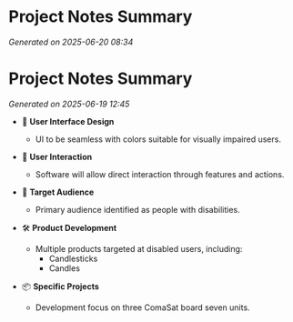 # Project Notes Summary

*Generated on 2025-06-20 08:34*

# Project Notes Summary

*Generated on 2025-06-19 12:45*

- 🎨 **User Interface Design**
  - UI to be seamless with colors suitable for visually impaired users.

- 👥 **User Interaction**
  - Software will allow direct interaction through features and actions.

- 🎯 **Target Audience**
  - Primary audience identified as people with disabilities.

- 🛠️ **Product Development**
  - Multiple products targeted at disabled users, including:
    - Candlesticks
    - Candles

- 📦 **Specific Projects**
  - Development focus on three ComaSat board seven units.